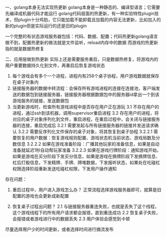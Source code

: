 一、golang本身无法实现热更新
golang本身是一种静态的、编译型语言；它需要先编译成机器代码才能运行
golang代码层面的热更新，有一种实验特性plugin技术，但plugin十分鸡肋，它只能加载不能卸载且加载的内容无法更新，比如加入的新的plugin但是实际运行的还是旧的plugin

一个完整的有状态游戏服务器包括：代码、数据、配置；代码热更新golang语言做不到，配置热更新的做法就是文件监听，reload内存中的数据
而游戏的热更新指的就是数据热修复

二、应用层做到热更新
实际上还是需要服务重启，只是数据热修复，将游戏内的用户重要数据持久化到文件，再重启后恢复游戏状态

1. 每个游戏会有多个一个进程，进程内有256个桌子协程，用户游戏数据就保存在桌子对象内
2. 链接服务器的数据中转流程：会保存所有游戏进程的连接在连接池，客户端发送的数据包到链接服务器，链接服务器根据数据包中的服务器id拿出一个到该游戏服务的链接，发送数据包
3. 当更新游戏时，检查所有游戏进程中是否存在用户正在游玩
3.1 不存在用户的进程，通过ssh到该机器，调用supervisor重启进程
3.2 存在用户的进程，将对应的桌子对象序列化到文件，重启进程，在重启过程中，会关闭与链接服务器的连接，重启完成后
3.2.1 需要发起与所有链接服务器的链接并发送请求确认
3.2.2 需要反序列化文件保存的桌子对象，将其恢复到桌子协程
3.2.2.1 需要恢复的用户数据：恢复游戏规则配置、游戏状态机当前状态、游戏局数及分数信息
3.2.2.2 如果在游戏准备阶段：广播其他玩家的准备信息，如果是自动准备就延迟1秒自动帮玩家准备
3.2.2.3 如果在游戏行牌阶段：通知游戏开始，如果是游戏在买分阶段下发买分信息，如果是游戏在换牌阶段下发换牌信息、杠后打骰信息，下发精牌、手牌、牌堆数据，下发报听状态，如果处在吃碰杠权限选择阶段重新发送吃碰杠权限，下发用户操作通知

存在问题：
1. 重启过程中，用户进入游戏怎么办？
正常流程选择游戏服务器即可，就算是旧配置的游戏也会更新成新配置

2. 恢复桌子过程出问题？
2.1 与链接服务器重连失败，也就是丢失了这个线程，这个游戏线程下的所有用户请求都会报错，直到重连成功
2.2 恢复桌子失败，会报错或者游戏进行中的数据丢失
2.3 用户体验会感觉到卡顿

尽量选择用户少的时间更新，或者选择时间进行摘流发布